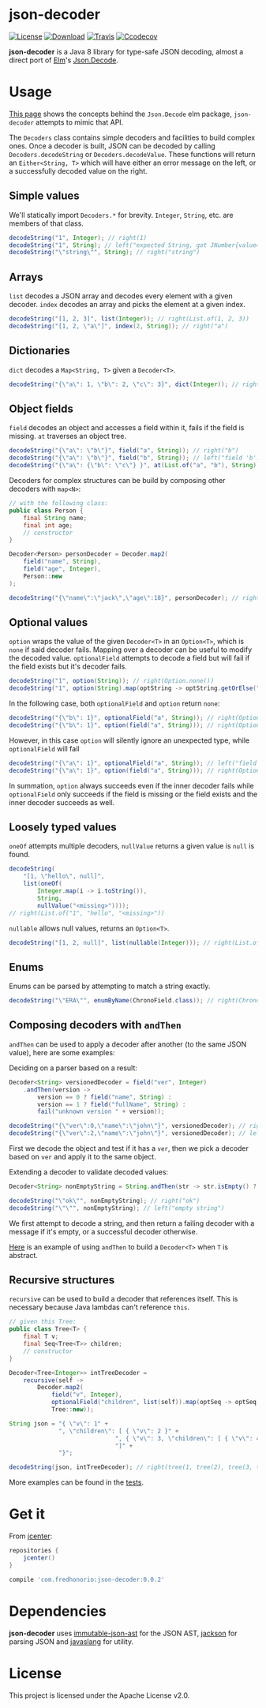 # json-decoder
[![License](https://img.shields.io/badge/License-Apache%202.0-blue.svg)](https://opensource.org/licenses/Apache-2.0)
[![Download](https://api.bintray.com/packages/fredhonorio-com/maven/json-decoder/images/download.svg)](https://bintray.com/fredhonorio-com/maven/json-decoder/_latestVersion)
[![Travis](https://travis-ci.org/fredshonorio/json-decoder.svg?branch=master)](https://travis-ci.org/fredshonorio/json-decoder)
[![Ccodecov](https://codecov.io/gh/fredshonorio/json-decoder/branch/master/graph/badge.svg)](https://codecov.io/gh/fredshonorio/json-decoder)

__json-decoder__ is a Java 8 library for type-safe JSON decoding, almost a direct
port of [Elm](http://elm-lang.org)'s [Json.Decode](http://package.elm-lang.org/packages/elm-lang/core/5.0.0/Json-Decode).

# Usage
[This page](https://guide.elm-lang.org/interop/json.html) shows the concepts
behind the `Json.Decode` elm package, `json-decoder` attempts to mimic that API.

The `Decoders` class contains simple decoders and facilities to build complex ones.
Once a decoder is built, JSON can be decoded by calling `Decoders.decodeString`
or `Decoders.decodeValue`. These functions will return an `Either<String, T>`
which will have either an error message on the left, or a successfully decoded
value on the right.

## Simple values
We'll statically import `Decoders.*` for brevity. `Integer`, `String`, etc. are members of that class.
``` java
decodeString("1", Integer); // right(1)
decodeString("1", String); // left("expected String, got JNumber{value=1}")
decodeString("\"string\"", String); // right("string")
```
## Arrays
`list` decodes a JSON array and decodes every element with a given decoder.
`index` decodes an array and picks the element at a given index.

``` java
decodeString("[1, 2, 3]", list(Integer)); // right(List.of(1, 2, 3))
decodeString("[1, 2, \"a\"]", index(2, String)); // right("a")
```

## Dictionaries
`dict` decodes a `Map<String, T>` given a `Decoder<T>`.
``` java
decodeString("{\"a\": 1, \"b\": 2, \"c\": 3}", dict(Integer)); // right(HashMap.of("a", 1, "b", 2, "c", 3))
```

## Object fields
`field` decodes an object and accesses a field within it, fails if the field is missing.
`at` traverses an object tree.
``` java
decodeString("{\"a\": \"b\"}", field("a", String)); // right("b")
decodeString("{\"a\": \"b\"}", field("b", String)); // left("field 'b': missing")
decodeString("{\"a\": {\"b\": \"c\"} }", at(List.of("a", "b"), String)); // right("c")

```
Decoders for complex structures can be build by composing other decoders with `map<N>`:
``` java
// with the following class:
public class Person {
    final String name;
    final int age;
	// constructor
}

Decoder<Person> personDecoder = Decoder.map2(
    field("name", String),
    field("age", Integer),
    Person::new
);

decodeString("{\"name\":\"jack\",\"age\":18}", personDecoder); // right(Person("jack", 18))
```

## Optional values
`option` wraps the value of the given `Decoder<T>` in an `Option<T>`, which is `none` if said decoder fails. Mapping over a decoder can be useful to modify the decoded value.
`optionalField` attempts to decode a field but will fail if the field exists but it's decoder fails.
``` java
decodeString("1", option(String)); // right(Option.none())
decodeString("1", option(String).map(optString -> optString.getOrElse(""))); // right("")
```
In the following case, both `optionalField` and `option` return `none`:
``` java
decodeString("{\"b\": 1}", optionalField("a", String)); // right(Option.none())
decodeString("{\"b\": 1}", option(field("a", String))); // right(Option.none())
```
However, in this case `option` will silently ignore an unexpected type, while `optionalField` will fail
``` java
decodeString("{\"a\": 1}", optionalField("a", String)); // left("field 'a': expected String, got JNumber{value=1}")
decodeString("{\"a\": 1}", option(field("a", String))); // right(Option.none())
```
In summation, `option` always succeeds even if the inner decoder fails while `optionalField` only succeeds if the field is missing or the field exists and the inner decoder succeeds as well.

## Loosely typed values
`oneOf` attempts multiple decoders, `nullValue` returns a given value is `null` is found.
``` java
decodeString(
    "[1, \"hello\", null]",
    list(oneOf(
        Integer.map(i -> i.toString()),
        String,
        nullValue("<missing>"))));
// right(List.of("1", "hello", "<missing>"))
```
`nullable` allows null values, returns an `Option<T>`.
``` java
decodeString("[1, 2, null]", list(nullable(Integer))); // right(List.of(some(1), some(2), none()))
```

## Enums
Enums can be parsed by attempting to match a string exactly.
``` java
decodeString("\"ERA\"", enumByName(ChronoField.class)); // right(ChronoField.ERA)
```
## Composing decoders with `andThen`

`andThen` can be used to apply a decoder after another (to the same JSON value), here are some examples:

Deciding on a parser based on a result:
``` java
Decoder<String> versionedDecoder = field("ver", Integer)
    .andThen(version ->
        version == 0 ? field("name", String) :
        version == 1 ? field("fullName", String) :
        fail("unknown version " + version));

decodeString("{\"ver\":0,\"name\":\"john\"}", versionedDecoder); // right("john")
decodeString("{\"ver\":2,\"name\":\"john\"}", versionedDecoder); // left("unknown version 2");
```
First we decode the object and test if it has a `ver`, then we pick a decoder based on `ver` and apply it to the same object.

Extending a decoder to validate decoded values:
``` java
Decoder<String> nonEmptyString = String.andThen(str -> str.isEmpty() ? fail("empty string") : succeed(str));

decodeString("\"ok\"", nonEmptyString); // right("ok")
decodeString("\"\"", nonEmptyString); // left("empty string")
```
We first attempt to decode a string, and then return a failing decoder with a message if it's empty,
or a successful decoder otherwise.

[Here](src/test/java/com/fredhonorio/json_decoder/DecodersTest.java#L291) is an example of using `andThen` to build a `Decoder<T>` when `T` is abstract.

## Recursive structures
`recursive` can be used to build a decoder that references itself. This is necessary because Java lambdas can't reference `this`.
``` java
// given this Tree:
public class Tree<T> {
    final T v;
    final Seq<Tree<T>> children;
	// constructor
}

Decoder<Tree<Integer>> intTreeDecoder =
    recursive(self ->
        Decoder.map2(
            field("v", Integer),
            optionalField("children", list(self)).map(optSeq -> optSeq.getOrElse(List.empty())),
            Tree::new));

String json = "{ \"v\": 1" +
              ", \"children\": [ { \"v\": 2 }" +
                              ", { \"v\": 3, \"children\": [ { \"v\": 4 } ] }" +
                              "]" +
              "}";

decodeString(json, intTreeDecoder); // right(tree(1, tree(2), tree(3, tree(4))))
```

More examples can be found in the [tests](src/test/java/com/fredhonorio/json_decoder/).

# Get it
From [jcenter](https://bintray.com/bintray/jcenter):
``` groovy
repositories {
	jcenter()
}

compile 'com.fredhonorio:json-decoder:0.0.2'
```

# Dependencies

__json-decoder__ uses [immutable-json-ast](https://github.com/hamnis/immutable-json/) for the JSON AST,
[jackson](https://github.com/FasterXML/jackson) for parsing JSON and [javaslang](http://www.javaslang.io/) for utility.

# License
This project is licensed under the Apache License v2.0.
